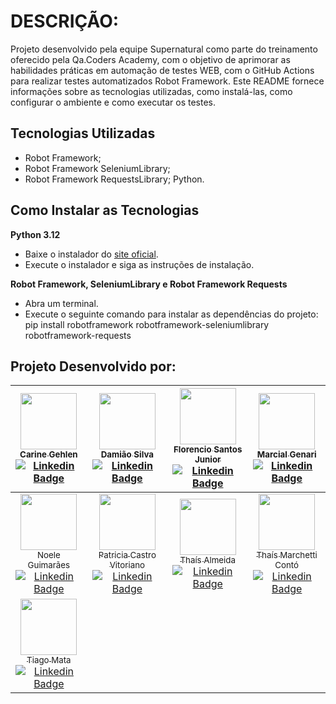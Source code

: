 # DESCRIÇÃO:
Projeto desenvolvido pela equipe Supernatural como parte do treinamento oferecido pela Qa.Coders Academy, com o objetivo de aprimorar as habilidades práticas em automação de testes WEB, com o GitHub Actions para realizar testes automatizados Robot Framework. Este README fornece informações sobre as tecnologias utilizadas, como instalá-las, como configurar o ambiente e como executar os testes.

## Tecnologias Utilizadas
- Robot Framework;
- Robot Framework SeleniumLibrary;
- Robot Framework RequestsLibrary;
  Python.

## Como Instalar as Tecnologias

**Python 3.12**
- Baixe o instalador do [site oficial](https://www.python.org/downloads/).
- Execute o instalador e siga as instruções de instalação.

**Robot Framework, SeleniumLibrary e Robot Framework Requests**
- Abra um terminal.
- Execute o seguinte comando para instalar as dependências do projeto: pip install robotframework robotframework-seleniumlibrary robotframework-requests


 ## Projeto Desenvolvido por:
| [<img loading="lazy" src="https://avatars.githubusercontent.com/u/32967494" width=90><br/><sub>Carine Gehlen</sub>](https://github.com/cgehlen)<br/>[![Linkedin Badge](https://img.shields.io/badge/-LinkedIn-blue?style=flat-square&logo=Linkedin&logoColor=white&link=https://www.linkedin.com/in/carinegehlen/)](https://www.linkedin.com/in/carinegehlen/) | [<img loading="lazy" src="https://avatars.githubusercontent.com/u/119118485" width=90><br/><sub>Damião Silva</sub>](https://github.com/damiaojsilva2)<br/>[![Linkedin Badge](https://img.shields.io/badge/-LinkedIn-blue?style=flat-square&logo=Linkedin&logoColor=white&link=https://www.linkedin.com/in/damiaojsilva/)](https://www.linkedin.com/in/damiaojsilva/) | [<img loading="lazy" src="https://avatars.githubusercontent.com/u/157240964" width=90><br/><sub>Florencio Santos Junior</sub>](https://github.com/fasjunior2204)<br/>[![Linkedin Badge](https://img.shields.io/badge/-LinkedIn-blue?style=flat-square&logo=Linkedin&logoColor=white&link=https://www.linkedin.com/in/florencio-santos-junior/)](https://www.linkedin.com/in/florencio-santos-junior/) | [<img loading="lazy" src="https://avatars.githubusercontent.com/u/118402799" width=90><br/><sub>Marcial Genari</sub>](https://github.com/Genari22)<br/>[![Linkedin Badge](https://img.shields.io/badge/-LinkedIn-blue?style=flat-square&logo=Linkedin&logoColor=white&link=https://www.linkedin.com/in/marcial-genari-477a7824b/)](https://www.linkedin.com/in/marcial-genari-477a7824b/) |
| :----------------------------------------------------------: | :----------------------------------------------------------: | :----------------------------------------------------------: | :----------------------------------------------------------: |
| [<img loading="lazy" src="https://avatars.githubusercontent.com/u/57133248" width=90><br/><sub>Noele Guimarães</sub>](https://github.com/noeleguimaraes)<br/>[![Linkedin Badge](https://img.shields.io/badge/-LinkedIn-blue?style=flat-square&logo=Linkedin&logoColor=white&link=https://www.linkedin.com/in/noeleguimaraes/)](https://www.linkedin.com/in/noeleguimaraes/) | [<img loading="lazy" src="https://avatars.githubusercontent.com/u/148631954" width=90><br/><sub>Patricia Castro Vitoriano</sub>](https://github.com/PatriciaVitoriano)<br/>[![Linkedin Badge](https://img.shields.io/badge/-LinkedIn-blue?style=flat-square&logo=Linkedin&logoColor=white&link=https://www.linkedin.com/in/patricia-castro-vitoriano/)](https://www.linkedin.com/in/patricia-castro-vitoriano/) | [<img loading="lazy" src="https://avatars.githubusercontent.com/u/82854418" width=90><br/><sub>Thaís Almeida</sub>](https://github.com/thaisbarbosa14)<br/>[![Linkedin Badge](https://img.shields.io/badge/-LinkedIn-blue?style=flat-square&logo=Linkedin&logoColor=white&link=https://www.linkedin.com/in/thais-almeida-464b91180/)](https://www.linkedin.com/in/thais-almeida-464b91180/) | [<img loading="lazy" src="https://avatars.githubusercontent.com/u/116967975" width=90><br/><sub>Thaís Marchetti Contó</sub>](https://github.com/thaisconto)<br/>[![Linkedin Badge](https://img.shields.io/badge/-LinkedIn-blue?style=flat-square&logo=Linkedin&logoColor=white&link=https://www.linkedin.com/in/thaismarchetticonto/)](https://www.linkedin.com/in/thaismarchetticonto/) | 
| [<img loading="lazy" src="https://avatars.githubusercontent.com/u/56051094" width=90><br/><sub>Tiago Mata</sub>](https://github.com/TiagoMata)<br/>[![Linkedin Badge](https://img.shields.io/badge/-LinkedIn-blue?style=flat-square&logo=Linkedin&logoColor=white&link=https://www.linkedin.com/in/tiagosmata/)](https://www.linkedin.com/in/tiagosmata/) |
